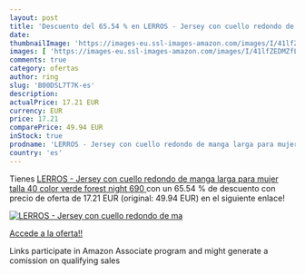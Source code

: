 ```yaml
---
layout: post
title: 'Descuento del 65.54 % en LERROS - Jersey con cuello redondo de ma'
date: 
thumbnailImage: 'https://images-eu.ssl-images-amazon.com/images/I/41lfZEDMZfL._SL200_.jpg'
images: [ 'https://images-eu.ssl-images-amazon.com/images/I/41lfZEDMZfL._SL200_.jpg' ]
comments: true
category: ofertas
author: ring
slug: 'B00DSL7T7K-es'
description:
actualPrice: 17.21 EUR
currency: EUR
price: 17.21
comparePrice: 49.94 EUR
inStock: true
prodname: 'LERROS - Jersey con cuello redondo de manga larga para mujer  talla 40  color verde  forest night 690 '
country: 'es'
---
```


Tienes [LERROS - Jersey con cuello redondo de manga larga para mujer  talla 40  color verde  forest night 690 ](https://www.amazon.es/dp/B00DSL7T7K/?tag=tolees-21) con un 65.54 % de descuento con precio de oferta de 17.21 EUR (original: 49.94 EUR) en el siguiente enlace!

[![LERROS - Jersey con cuello redondo de ma](https://images-eu.ssl-images-amazon.com/images/I/41lfZEDMZfL._SL200_.jpg)](https://www.amazon.es/dp/B00DSL7T7K/?tag=tolees-21)

[Accede a la oferta!!](https://www.amazon.es/dp/B00DSL7T7K/?tag=tolees-21)

Links participate in Amazon Associate program and might generate a comission on qualifying sales


